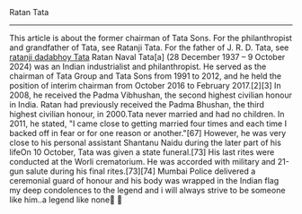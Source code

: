 <!DOCTYPE html>
<html lang="en">
<head>
    <meta charset="UTF-8">
    <meta name="viewport" content="width=device-width, initial-scale=1.0">
    <title></title>
</head>
<body>
    Ratan Tata
    <hr>This article is about the former chairman of Tata Sons. For the philanthropist and grandfather of Tata, see Ratanji Tata. For the father of J. R. D. Tata, see <a href="https://en.wikipedia.org/wiki/Ratanji_Dadabhoy_Tata">ratanji dadabhoy Tata</a></hr>
</body>
</html>Ratan Naval Tata[a] (28 December 1937 – 9 October 2024) was an Indian industrialist and philanthropist. He served as the chairman of Tata Group and Tata Sons from 1991 to 2012, and he held the position of interim chairman from October 2016 to February 2017.[2][3] In 2008, he received the Padma Vibhushan, the second highest civilian honour in India. Ratan had previously received the Padma Bhushan, the third highest civilian honour, in 2000.Tata never married and had no children. In 2011, he stated, "I came close to getting married four times and each time I backed off in fear or for one reason or another."[67] However, he was very close to his personal assistant Shantanu Naidu during the later part of his lifeOn 10 October, Tata was given a state funeral.[73] His last rites were conducted at the Worli crematorium. He was accorded with military and 21-gun salute during his final rites.[73][74] Mumbai Police delivered a ceremonial guard of honour and his body was wrapped in the Indian flag</br>
my deep condolences to the legend and i will always strive to be someone like him..a legend like none💐 💐<img src="https://statusmarkets.in/wp-content/uploads/2023/03/Ratan-Tata-Wiki.jpg"alt=""></img>
